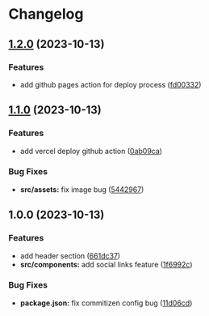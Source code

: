 # Changelog

## [1.2.0](https://github.com/Silent-Watcher/react-linktree/compare/v1.1.0...v1.2.0) (2023-10-13)


### Features

* add github pages action for deploy process ([fd00332](https://github.com/Silent-Watcher/react-linktree/commit/fd00332d9508e7b2a10381b1251d2250a1354025))

## [1.1.0](https://github.com/Silent-Watcher/react-linktree/compare/v1.0.0...v1.1.0) (2023-10-13)


### Features

* add vercel deploy github action ([0ab09ca](https://github.com/Silent-Watcher/react-linktree/commit/0ab09cae90dee6a24cd38f6f358cdb9b1ae6fc4d))


### Bug Fixes

* **src/assets:** fix image bug ([5442967](https://github.com/Silent-Watcher/react-linktree/commit/5442967aa79aa4b15fb74ebc4cfe693af1eaff71))

## 1.0.0 (2023-10-13)

### Features

-   add header section ([661dc37](https://github.com/Silent-Watcher/react-linktree/commit/661dc3782fd3e05bd7445e7f079f0f4d921783f0))
-   **src/components:** add social links feature ([1f6992c](https://github.com/Silent-Watcher/react-linktree/commit/1f6992cea139a8301ec716f805f68ce35133bd24))

### Bug Fixes

-   **package.json:** fix commitizen config bug ([11d06cd](https://github.com/Silent-Watcher/react-linktree/commit/11d06cd9d4e73281986315837fda965c62015d8b))
